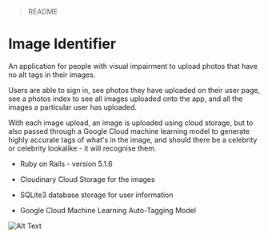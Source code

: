 > README

# Image Identifier

An application for people with visual impairment to upload photos that have no alt tags in their images.

Users are able to sign in, see photos they have uploaded on their user page, see a photos index to see all images uploaded onto the app, and all the images a particular user has uploaded.

With each image upload, an image is uploaded using cloud storage, but to also passed through a Google Cloud machine learning model to generate highly accurate tags of what's in the image, and should there be a celebrity or celebrity lookalike - it will recognise them.


* Ruby on Rails - version 5.1.6

* Cloudinary Cloud Storage for the images

* SQLite3 database storage for user information

* Google Cloud Machine Learning Auto-Tagging Model

![Alt Text](https://media.giphy.com/media/gJox2SVHaSkMSFepN7/giphy.gif)
